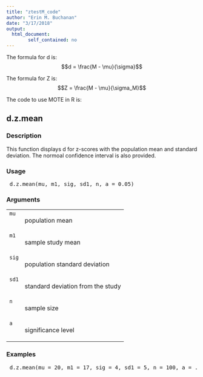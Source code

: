 ```yaml
---
title: "ztestM_code"
author: "Erin M. Buchanan"
date: "3/17/2018"
output: 
  html_document:
        self_contained: no
---
```


The formula for d is: $$d = \frac{M - \mu}{\sigma}$$

The formula for Z is: $$Z = \frac{M - \mu}{\sigma_M}$$

The code to use MOTE in R is: 



<h2>d.z.mean</h2>  <h3>Description</h3>  <p>This function displays d for z-scores with the  population mean and standard deviation. The normoal confidence interval is also provided. </p>   <h3>Usage</h3>  <pre> d.z.mean(mu, m1, sig, sd1, n, a = 0.05) </pre>   <h3>Arguments</h3>  <table summary="R argblock"> <tr valign="top"><td><code>mu</code></td> <td> <p>population mean</p> </td></tr> <tr valign="top"><td><code>m1</code></td> <td> <p>sample study mean</p> </td></tr> <tr valign="top"><td><code>sig</code></td> <td> <p>population standard deviation</p> </td></tr> <tr valign="top"><td><code>sd1</code></td> <td> <p>standard deviation from the study</p> </td></tr> <tr valign="top"><td><code>n</code></td> <td> <p>sample size</p> </td></tr> <tr valign="top"><td><code>a</code></td> <td> <p>significance level</p> </td></tr> </table>   <h3>Examples</h3>  <pre> d.z.mean(mu = 20, m1 = 17, sig = 4, sd1 = 5, n = 100, a = .05) </pre>   </body></html> 
